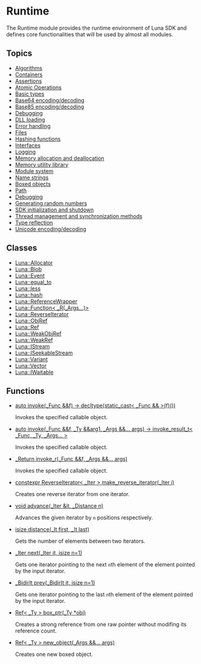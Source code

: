 # Runtime
The Runtime module provides the runtime environment of Luna SDK and defines core functionalities that will be used by almost all modules. 

## Topics
* [Algorithms](runtime_algorithm.md)
* [Containers](runtime_container.md)
* [Assertions](runtime_assert.md)
* [Atomic Operations](runtime_atomic.md)
* [Basic types](runtime_base_type.md)
* [Base64 encoding/decoding](runtime_base64.md)
* [Base85 encoding/decoding](runtime_base85.md)
* [Debugging](runtime_debug.md)
* [DLL loading](runtime_d_l_l.md)
* [Error handling](runtime_error.md)
* [Files](runtime_file.md)
* [Hashing functions](runtime_hash.md)
* [Interfaces](runtime_interface.md)
* [Logging](runtime_log.md)
* [Memory allocation and deallocation](runtime_memory.md)
* [Memory utility library](runtime_memory_utils.md)
* [Module system](runtime_module.md)
* [Name strings](runtime_name.md)
* [Boxed objects](runtime_object.md)
* [Path](runtime_path.md)
* [Debugging](runtime_profiler.md)
* [Generating random numbers](runtime_random.md)
* [SDK initialization and shutdown](runtime_init.md)
* [Thread management and synchronization methods](runtime_thread.md)
* [Type reflection](runtime_type.md)
* [Unicode encoding/decoding](runtime_unicode.md)
## Classes
* [Luna::Allocator](class_luna_1_1_allocator.md)
* [Luna::Blob](class_luna_1_1_blob.md)
* [Luna::Event](class_luna_1_1_event.md)
* [Luna::equal_to](struct_luna_1_1equal__to.md)
* [Luna::less](struct_luna_1_1less.md)
* [Luna::hash](struct_luna_1_1hash.md)
* [Luna::ReferenceWrapper](class_luna_1_1_reference_wrapper.md)
* [Luna::Function< _R(_Args...)>](struct_luna_1_1_function_3_01___r_07___args_8_8_8_08_4.md)
* [Luna::ReverseIterator](class_luna_1_1_reverse_iterator.md)
* [Luna::ObjRef](class_luna_1_1_obj_ref.md)
* [Luna::Ref](class_luna_1_1_ref.md)
* [Luna::WeakObjRef](class_luna_1_1_weak_obj_ref.md)
* [Luna::WeakRef](class_luna_1_1_weak_ref.md)
* [Luna::IStream](struct_luna_1_1_i_stream.md)
* [Luna::ISeekableStream](struct_luna_1_1_i_seekable_stream.md)
* [Luna::Variant](class_luna_1_1_variant.md)
* [Luna::Vector](class_luna_1_1_vector.md)
* [Luna::IWaitable](struct_luna_1_1_i_waitable.md)
## Functions
* [auto invoke(_Func &&f) -> decltype(static_cast< _Func && >(f)())](group___runtime_1gaf7411fc1e4c76b86c6f6b69eeb62b704.md)

    Invokes the specified callable object. 

* [auto invoke(_Func &&f, _Ty &&arg1, _Args &&... args) -> invoke_result_t< _Func, _Ty, _Args... >](group___runtime_1gaf7a93152ce0e85bc60d65da9d62c0ca7.md)

    Invokes the specified callable object. 

* [_Return invoke_r(_Func &&f, _Args &&... args)](group___runtime_1gac769aef9bea2b465a9437c25ac6ac9ac.md)

    Invokes the specified callable object. 

* [constexpr ReverseIterator< _Iter > make_reverse_iterator(_Iter i)](group___runtime_1gab53d4c159697d19e8fda0a022d611150.md)

    Creates one reverse iterator from one iterator. 

* [void advance(_Iter &it, _Distance n)](group___runtime_1gaeb004dafbae757b1fe66452065ae8739.md)

    Advances the given iterator by `n` positions respectively. 

* [isize distance(_It first, _It last)](group___runtime_1gacceb07c8bab688f75ae3207dea30f02e.md)

    Gets the number of elements between two iterators. 

* [_Iter next(_Iter it, isize n=1)](group___runtime_1ga4e2d965044b1d306278d256d980423fd.md)

    Gets one iterator pointing to the next `n`th element of the element pointed by the input iterator. 

* [_BidirIt prev(_BidirIt it, isize n=1)](group___runtime_1ga3eab7cd933798dde3a66eb98069ea222.md)

    Gets one iterator pointing to the last `n`th element of the element pointed by the input iterator. 

* [Ref< _Ty > box_ptr(_Ty *obj)](group___runtime_1ga9ffa672f4edd97e1402ea85d169de3aa.md)

    Creates a strong reference from one raw pointer without modifing its reference count. 

* [Ref< _Ty > new_object(_Args &&... args)](group___runtime_1gaa7e539a91bc5a8e68c91db8d2d8a9c23.md)

    Creates one new boxed object. 

